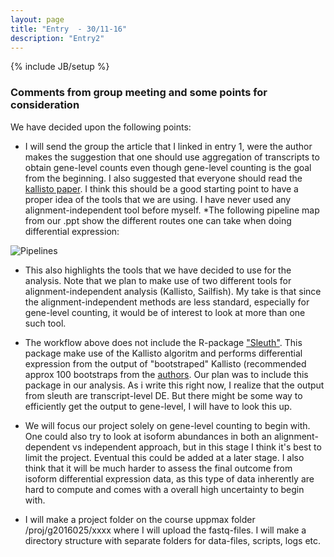 ```yaml
---
layout: page
title: "Entry  - 30/11-16"
description: "Entry2"
---
```

{% include JB/setup %}

### Comments from group meeting and some points for consideration
We have decided upon the following points:

* I will send the group the article that I linked in entry 1, were the author makes the suggestion that one should use aggregation of transcripts to obtain gene-level counts even though gene-level counting is the goal from the beginning. I also suggested that everyone should read the [kallisto paper](http://www.nature.com/nbt/journal/v34/n5/full/nbt.3519.html). I think this should be a good starting point to have a proper idea of the tools that we are using. I have never used any alignment-independent tool before myself.
*The following pipeline map from our .ppt show the different routes one can take when doing differential expression:


![Pipelines]("workflow.png")


* This also highlights the tools that we have decided to use for the analysis. Note that we plan to make use of two different tools for alignment-independent analysis (Kallisto, Sailfish). My take is that since the alignment-independent methods are less standard, especially for gene-level counting, it would be of interest to look at more than one such tool.

* The workflow above does not include the R-package ["Sleuth"](https://github.com/pachterlab/sleuth). This package make use of the Kallisto algoritm and performs differential expression from the output of "bootstraped" Kallisto (recommended approx 100 bootstraps from the [authors](https://liorpachter.wordpress.com/2015/08/17/a-sleuth-for-rna-seq/). Our plan was to include this package in our analysis. As i write this right now, I realize that the output from sleuth are transcript-level DE. But there might be some way to efficiently get the output to gene-level, I will have to look this up.

* We will focus our project solely on gene-level counting to begin with. One could also try to look at isoform abundances in both an alignment-dependent vs independent approach, but in this stage I think it's best to limit the project. Eventual this could be added at a later stage. I also think that it will be much harder to assess the final outcome from isoform differential expression data, as this type of data inherently are hard to compute and comes with a overall high uncertainty to begin with.

* I will make a project folder on the course uppmax folder /proj/g2016025/xxxx where I will upload the fastq-files. I will make a directory structure with separate folders for data-files, scripts, logs etc.


